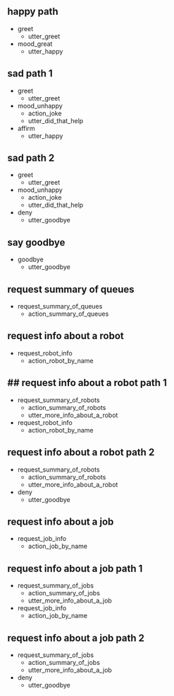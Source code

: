 ## happy path
* greet
  - utter_greet
* mood_great
  - utter_happy

## sad path 1
* greet
  - utter_greet
* mood_unhappy
  - action_joke
  - utter_did_that_help
* affirm
  - utter_happy

## sad path 2
* greet
  - utter_greet
* mood_unhappy
  - action_joke
  - utter_did_that_help
* deny
  - utter_goodbye

## say goodbye
* goodbye
  - utter_goodbye
  
## request summary of queues
* request_summary_of_queues
  - action_summary_of_queues
  
## request info about a robot
* request_robot_info
  - action_robot_by_name
  
## ## request info about a robot path 1
* request_summary_of_robots
  - action_summary_of_robots
  - utter_more_info_about_a_robot
* request_robot_info
  - action_robot_by_name
  
## request info about a robot path 2
* request_summary_of_robots
  - action_summary_of_robots
  - utter_more_info_about_a_robot
* deny
  - utter_goodbye
  
## request info about a job
* request_job_info
  - action_job_by_name
  
## request info about a job path 1
* request_summary_of_jobs
  - action_summary_of_jobs
  - utter_more_info_about_a_job
* request_job_info
  - action_job_by_name
  
## request info about a job path 2
* request_summary_of_jobs
  - action_summary_of_jobs
  - utter_more_info_about_a_job
* deny
  - utter_goodbye